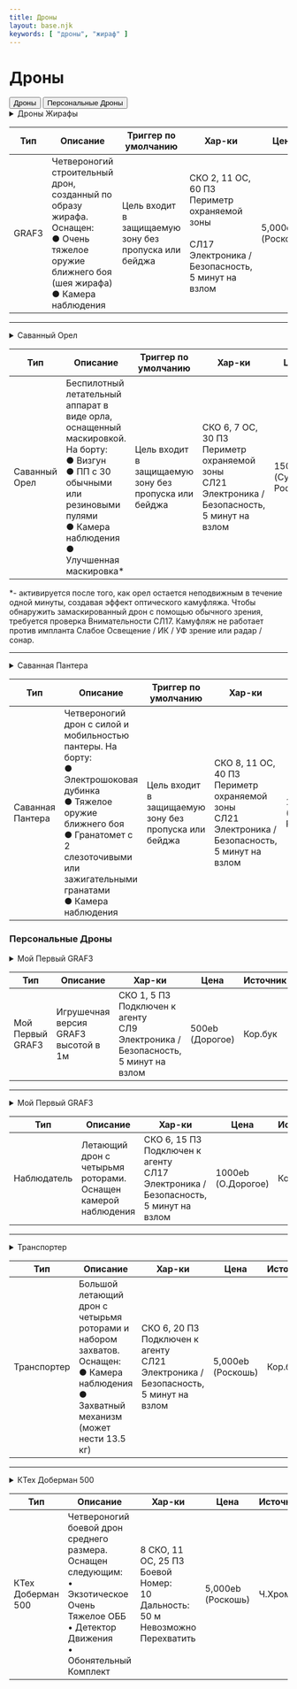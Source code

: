 ```yaml
---
title: Дроны
layout: base.njk
keywords: [ "дроны", "жираф" ]
---
```


# Дроны

<div class="tab-buttons">
  <button class="tab-button active" data-tab="drones-public">Дроны</button>
  <button class="tab-button" data-tab="drones-personal">Персональные Дроны</button>
</div>

<div class="tab-content active" id="drones-public">

<details class="sidebar-group" close>
    <summary>Дроны Жирафы</summary>
        Третье поколение плодовитой линейки GRAF, GRAF3 формирует основу послевоенного строительства.
        Строительная платформа GRAF3 оснащена инструментами, необходимыми для тяжелого строительства и рекультивации,
        в том числе полностью функционирующим краном, способным поднимать до 5 тонн.<br><br>
        Самая прочная и надежная строительная машина на рынке.<br><br>
        Имеется возможность дополнить модель GRAF3 сотнями дополнительных инструментов,
        чтобы удовлетворить любые возможные промышленные потребности.
</details>

| Тип   | Описание                                                                                                                                               | Триггер по умолчанию                                                  | Хар-ки                                                                                                              | Цена              | Источник |
|-------|--------------------------------------------------------------------------------------------------------------------------------------------------------|-----------------------------------------------------------------------|---------------------------------------------------------------------------------------------------------------------|-------------------|----------|
| GRAF3 | Четвероногий строительный<br>дрон, созданный по образу жирафа. Оснащен:<br>● Очень тяжелое оружие ближнего боя (шея жирафа)<br>● Камера наблюдения<br> | Цель входит в<br>защищаемую<br>зону без<br>пропуска или<br>бейджа<br> | СКО 2, 11 ОС, 60 ПЗ  <br>Периметр охраняемой зоны <br> <br>СЛ17 Электроника /<br>Безопасность, 5 минут на взлом<br> | 5,000eb (Роскошь) | Кор.бук  |

---

<details class="sidebar-group" close>
    <summary>Саванный Орел</summary>
        Подобно гаргульям с древних европейских замков, Саванный Орел прячется в позиции наблюдения и охраняет снаружи или внутри любой дом,
        комплекс, фабрику или другое строение.
        Использует самую современную технологию маскировки, он остается практически незаметным до тех пор, пока не обнаружит незаконных нарушителей.<br><br>
        После активации пикирует на нарушителя, выпуская шквал пуль из встроенного
        пистолета-пулемета и дезориентирующий звуковой удар бортового Визгуна.
</details>

| Тип                  | Описание                                                                                                                                                                                     | Триггер по умолчанию                                                  | Хар-ки                                                                                                        | Цена                           | Источник |
|----------------------|----------------------------------------------------------------------------------------------------------------------------------------------------------------------------------------------|-----------------------------------------------------------------------|---------------------------------------------------------------------------------------------------------------|--------------------------------|----------|
| Саванный<br>Орел<br> | Беспилотный летательный аппарат в виде орла, оснащенный маскировкой. На борту:<br>● Визгун<br>● ПП с 30 обычными или<br>резиновыми пулями<br>● Камера наблюдения<br>● Улучшенная маскировка* | Цель входит в<br>защищаемую<br>зону без<br>пропуска или<br>бейджа<br> | СКО 6, 7 ОС, 30 ПЗ<br>Периметр охраняемой зоны<br>СЛ21 Электроника /<br>Безопасность, 5 минут на<br>взлом<br> | 15000eb<br>(Супер Роскошь)<br> | Кор.бук  |

*- активируется после того, как орел остается неподвижным в течение одной минуты, создавая эффект оптического камуфляжа.
Чтобы обнаружить замаскированный дрон с помощью обычного зрения, требуется проверка Внимательности СЛ17. Камуфляж не
работает против импланта Слабое Освещение / ИК / УФ зрение или радар / сонар.

---

<details class="sidebar-group" close>
    <summary>Саванная Пантера</summary>
        Изящный и смертоносный охотник, предназначенный для патрулирования узких коридоров и улиц одинаково эффективно, превентивно заканчивая конфликты еще до того, как они начнутся.
        Преследует быстро движущиеся цели и поражает когтями из углеродного стекла или
        электрошоковыми пластинами, предназначенными для быстрой нейтрализации угрозы.
        Оснащена гранатометом для запуска слезоточивого газа для деэскалации угрозы.
</details>

| Тип                     | Описание                                                                                                                                                                                                              | Триггер по умолчанию                                                  | Хар-ки                                                                                                          | Цена                           | Источник |
|-------------------------|-----------------------------------------------------------------------------------------------------------------------------------------------------------------------------------------------------------------------|-----------------------------------------------------------------------|-----------------------------------------------------------------------------------------------------------------|--------------------------------|----------|
| Саванная<br>Пантера<br> | Четвероногий дрон с силой и мобильностью пантеры. На борту:<br>● Электрошоковая дубинка<br>● Тяжелое оружие ближнего боя<br>● Гранатомет с 2 слезоточивыми или<br>зажигательными гранатами<br>● Камера наблюдения<br> | Цель входит в<br>защищаемую<br>зону без<br>пропуска или<br>бейджа<br> | СКО 8, 11 ОС, 40 ПЗ<br> Периметр охраняемой<br> зоны<br>СЛ21 Электроника /Безопасность, 5 минут на<br>взлом<br> | 15000eb<br>(Супер Роскошь)<br> | Кор.бук  |

</div>

<div class="tab-content" id="drones-personal">

### Персональные Дроны

<details class="sidebar-group" close>
    <summary>Мой Первый GRAF3</summary>
        При покупке привязывается к агенту. Для добровольного связывания его с новым агентов
        требуется 5 минут непрерывной работы, и оба агенты должны оставаться в пределах 6 м от дрона. Перехват управления требует 5 минут, и контр-агент должен все время оставаться в пределах 6 м от дрона. В случае удачного перехвата требуется потратить действие для привязки к новому агенту.
        Имеет два режима работы: режим ожидания и прямое управление. Переключение режимов не требует действия.
        Режим ожидание: дрон включен, но не работает. Не может двигаться, а также совершать атаки или уклоняться от них.
        Режим прямого управления: управляется напрямую через связанный с ним агент, используя действие таким образом, как Нетраннер, используя Интерфейсную Способность Управления.
        При прямом управлении все атаки и защита выполняются с использованием собственных
        навыков пользователя, как если бы он стрелял из его оружия в собственных руках и
        уклонялся собственным телом. Дрон не может уклоняться от дальних атак, независимо от
        того, насколько высока РЕА пользователя.
        При выходе дрона за пределы 6 м от связанного с ним агента, он перестает функционировать.
        Каждая единица имеет 3 часа рабочего времени, прежде чем она должна заряжаться в течении 1 часа.
</details>

| Тип              | Описание                                    | Хар-ки                                                                                       | Цена            | Источник |
|------------------|---------------------------------------------|----------------------------------------------------------------------------------------------|-----------------|----------|
| Мой Первый GRAF3 | Игрушечная версия GRAF3<br>высотой в 1м<br> | СКО 1, 5 ПЗ<br>Подключен к агенту<br>СЛ9 Электроника / Безопасность, 5 минут на<br>взлом<br> | 500eb (Дорогое) | Кор.бук  |

---

<details class="sidebar-group" close>
    <summary>Мой Первый GRAF3</summary>
        При покупке привязывается к агенту. Для добровольного связывания его с новым агентов
        требуется 5 минут непрерывной работы, и оба агенты должны оставаться в пределах 6 м от дрона. Перехват управления требует 5 минут, и контр-агент должен все время оставаться в пределах 6 м от дрона. В случае удачного перехвата требуется потратить действие для привязки к новому агенту.
        Имеет три режима работы: режим ожидания, автоматический режим и прямое управление.
        Переключение режимов не требует действия.<br><br>
        🔴 <b>Режим ожидания</b>: включен, но не работает. Не может двигаться, вести запись, но все ще можно использовать как камеру в реальном времени, совершать атаки или уклоняться от них.<br><br>
        🔴 <b>Автоматический Режим</b>: вращается в пределах 6 м от связанного с ним агента, записывая аудио и видео. Дрон будет реагировать на простые словесные команды, такие как “записать человека, на которого я указываю”.
        Эти словесные команды не требуют действия.
        Записи хранятся как на встроенной щепке памяти, так и на связанном агенте. Щепка встроенной памяти вмещает один час контента, после чего новые кадры автоматически перезаписываются поверх старых.
        В автоматическом режима дрон не может совершать атаки или уклоняться от них.<br><br>
        🔴 <b>Режим прямого управления</b>: управляется напрямую через связанный с ним агент, используя действие таким образом, как Нетраннер, используя Интерфейсную Способность Управления.
        При прямом управлении все атаки и защита выполняются с использованием собственных
        навыков пользователя, как если бы он стрелял из его оружия в собственных руках и
        уклонялся собственным телом. Дрон не может уклоняться от дальних атак, независимо от
        того, насколько высока РЕА пользователя.
        При выходе дрона за пределы 6 м от связанного с ним агента, он перестает функционировать и безопасно приземляется на землю.
        Каждая единица имеет 48 часа рабочего времени, прежде чем она должна заряжаться в течение 1 часа.
</details>

| Тип         | Описание                                                             | Хар-ки                                                                                         | Цена               | Источник |
|-------------|----------------------------------------------------------------------|------------------------------------------------------------------------------------------------|--------------------|----------|
| Наблюдатель | Летающий дрон с четырьмя<br>роторами. Оснащен камерой наблюдения<br> | СКО 6, 15 ПЗ<br>Подключен к агенту<br>СЛ17 Электроника / Безопасность, 5 минут на<br>взлом<br> | 1000eb (О.Дорогое) | Кор.бук  |

---

<details class="sidebar-group" close>
    <summary>Транспортер</summary>
        При покупке привязывается к агенту. Для добровольного связывания его с новым агентов
        требуется 5 минут непрерывной работы, и оба агенты должны оставаться в пределах 6 м от дрона.
        Перехват управления требует 5 минут, и контр-агент должен все время оставаться в пределах 6 м от дрона.
        В случае удачного перехвата требуется потратить действие для привязки к новому агенту.<br><br>
        <b>Имеет три режима работы: режим ожидания, автоматический режим и прямое управление.</b>
        Переключение режимов не требует действия.<br><br>
        🔴 <b>Режим ожидания</b>: включен, но не работает. Не может двигаться и совершать атаки или уклоняться от них.<br><br>
        🔴 <b>Автоматический Режим</b>: можно приказать транспортеру перейти к определенному адресу или набору координат, доставить свою посылку и вернуться в назначенную домашнюю точку.
        Пользователь может поручить транспортеру просто доставить посылку или запросить
        подтверждение посредством связи с конкретным агентом передо доставкой. Не может
        совершать атаки или уклоняться от них.<br><br>
        🔴 <b>Режим прямого управления</b>: управляется напрямую через связанный с ним агент, используя действие таким образом, как Нетраннер,
        используя Интерфейсную Способность Управления.
        При прямом управлении все атаки и защита выполняются с использованием собственных
        навыков пользователя, как если бы он стрелял из его оружия в собственных руках и
        уклонялся собственным телом. Дрон не может уклоняться от дальних атак, независимо от
        того, насколько высока РЕА пользователя.<br><br>
        Транспортер может перемещаться в любое место, где есть доступ к сети СитиНет, к которой подключены он и связанный с ним агент. Если соединение дрона с СитиНет прервется, он безвредно приземлится на землю и будет ждать либо повторного подключения, либо возврата.
        Каждая единица имеет 48 часов рабочего времени, прежде чем она должна заряжаться в
        течении 1 часа
</details>

| Тип         | Описание                                                                                                                                              | Хар-ки                                                                                         | Цена              | Источник |
|-------------|-------------------------------------------------------------------------------------------------------------------------------------------------------|------------------------------------------------------------------------------------------------|-------------------|----------|
| Транспортер | Большой летающий дрон с четырьмя роторами и набором захватов.<br>Оснащен:<br>● Камера наблюдения<br>● Захватный механизм<br>(может нести 13.5 кг)<br> | СКО 6, 20 ПЗ<br>Подключен к агенту<br>СЛ21 Электроника / Безопасность, 5 минут на<br>взлом<br> | 5,000eb (Роскошь) | Кор.бук  |

---

<details class="sidebar-group" close>
    <summary>КТех Доберман 500</summary>
        Персональный Дрон. При покупке КТех Доберман 500 привязывается к Агенту.
        Добровольная привязка к новому Агенту требует 5 непрерывных минут, и оба Агента должны оставаться в пределах 6 м от дрона все это время.
        В отличие от других дронов, Доберману нельзя противостоять с помощью навыка Электроники/Безопасности.<br>
        <b>Доберман имеет три режима работы: «Ожидание», «Сторожевой» и «Слежка».</b>
        Переключение режимов не требует действия.<br><br>
        🔴 <b>Режим ожидания</b>: в режиме ожидания Доберман 500 включен, но не работает.
        В режиме ожидания Доберман 500 не может двигаться, а также совершать атаки или уклоняться от них.<br><br>
        🔴<b>Сторожевой режим</b>: в сторожевом режиме Доберман 500 следует в пределах 8 м за своим связанным Агентом,
        постоянно сканируя угрозы для пользователя с помощью Детектора Движения, Обонятельного Комплекта и встроенных программ.
        Используйте Боевой Номер Добермана 500 в качестве суммы навыка Внимательности.
        Доберман 500 может сканировать всю открытую местность в пределах 50 м, в том числе под водой, но не через укрытие.
        Если он обнаруживает движение, которое не регистрируется как непосредственная угроза, он подает сигнал электронным лаем,
        а неоновая стрелка на корпусе указывает правильное направление. Если устройство обнаруживает угрозу для своего пользователя,
        оно немедленно атакует. Его укус является атакой Экзотическим Очень Тяжелым Оружием Ближнего Боя.
        В бою Доберман 500 управляется ГМ и уделяет первоочередное внимание угрозам своему пользователю.
        В любой момент пользователь может призвать Добермана 500 прерваться и вернуться, используя свой Агент или словесную команду, без Действия. В этом режиме Доберман не может уклоняться от дальних атак и не вступает в бой, если его программа не идентифицирует опасность для его пользователя.
        🔴<b>Режим Слежки</b>: в режиме слежки Доберман 500 может использовать свой Обонятельный Комплект для отслеживания определенного запаха,
        которым с ним поделился его пользователь. Предъявление запаха Доберману 500 (в виде предмета одежды или другого предмета, содержащего запах цели) требует
        действия. Доберман 500 отслеживает, используя свой боевой номер в качестве суммы навыка Выслеживания. Пользователь всегда может вызвать Добермана 500 обратно к себе, используя свой Агент или словесную команду без действия. В режиме Слежки доберман не может атаковать, но может уклоняться от Атак Ближнего Боя.
        В этом режиме он не может уклоняться от Атак Дальнего Боя.
        Доберман никогда не удаляется от своего пользователя более чем на 50 м, независимо от режима. Если он переключен в Сторожевой режим, то приоритетом для него является возвращение в пределах 8 м от пользователя, а не бой на более дальнем расстоянии.
        В режиме Слежки он никогда не удаляется от пользователя дальше, чем на 50 м, останавливаясь и ожидая, пока он догонит его или вызовет обратно.<br>
        Каждый блок имеет заряд энергии на 48 часов энергии, прежде чем ему потребуется зарядка в течение часа на солнце или от розетки.
</details>

| Тип               | Описание                                                                                                                                                | Хар-ки                                                                                       | Цена              | Источник |
|-------------------|---------------------------------------------------------------------------------------------------------------------------------------------------------|----------------------------------------------------------------------------------------------|-------------------|----------|
| КТех Доберман 500 | Четвероногий боевой дрон среднего размера. Оснащен следующим:<br>• Экзотическое Очень Тяжелое ОББ<br>• Детектор Движения<br>• Обонятельный Комплект<br> | 8 СКО, 11 ОС, 25 ПЗ<br>Боевой Номер: <br>10<br>Дальность: 50 м<br>Невозможно Перехватить<br> | 5,000eb (Роскошь) | Ч.Хром   |

</div>